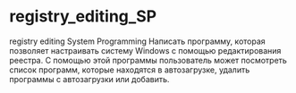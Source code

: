 # registry_editing_SP
registry editing System Programming
Написать программу, которая позволяет настраивать систему Windows с помощью редактирования реестра. С помощью этой программы пользователь может посмотреть список программ, которые находятся в автозагрузке, удалить программы с автозагрузки или добавить.

